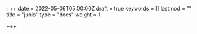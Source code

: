 +++
date = 2022-05-06T05:00:00Z
draft = true
keywords = []
lastmod = ""
title = "junio"
type = "docs"
weight = 1

+++

